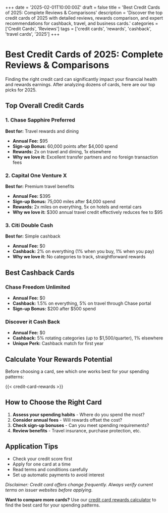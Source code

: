 +++
date = '2025-02-01T10:00:00Z'
draft = false
title = 'Best Credit Cards of 2025: Complete Reviews & Comparisons'
description = 'Discover the top credit cards of 2025 with detailed reviews, rewards comparison, and expert recommendations for cashback, travel, and business cards.'
categories = ['Credit Cards', 'Reviews']
tags = ['credit cards', 'rewards', 'cashback', 'travel cards', '2025']
+++

# Best Credit Cards of 2025: Complete Reviews & Comparisons

Finding the right credit card can significantly impact your financial health and rewards earnings. After analyzing dozens of cards, here are our top picks for 2025.

## Top Overall Credit Cards

### 1. Chase Sapphire Preferred
**Best for:** Travel rewards and dining
- **Annual Fee:** $95
- **Sign-up Bonus:** 60,000 points after $4,000 spend
- **Rewards:** 2x on travel and dining, 1x elsewhere
- **Why we love it:** Excellent transfer partners and no foreign transaction fees

### 2. Capital One Venture X
**Best for:** Premium travel benefits
- **Annual Fee:** $395
- **Sign-up Bonus:** 75,000 miles after $4,000 spend
- **Rewards:** 2x miles on everything, 5x on hotels and rental cars
- **Why we love it:** $300 annual travel credit effectively reduces fee to $95

### 3. Citi Double Cash
**Best for:** Simple cashback
- **Annual Fee:** $0
- **Cashback:** 2% on everything (1% when you buy, 1% when you pay)
- **Why we love it:** No categories to track, straightforward rewards

## Best Cashback Cards

### Chase Freedom Unlimited
- **Annual Fee:** $0
- **Cashback:** 1.5% on everything, 5% on travel through Chase portal
- **Sign-up Bonus:** $200 after $500 spend

### Discover it Cash Back
- **Annual Fee:** $0
- **Cashback:** 5% rotating categories (up to $1,500/quarter), 1% elsewhere
- **Unique Perk:** Cashback match for first year

## Calculate Your Rewards Potential

Before choosing a card, see which one works best for your spending patterns:

{{< credit-card-rewards >}}

## How to Choose the Right Card

1. **Assess your spending habits** - Where do you spend the most?
2. **Consider annual fees** - Will rewards offset the cost?
3. **Check sign-up bonuses** - Can you meet spending requirements?
4. **Review benefits** - Travel insurance, purchase protection, etc.

## Application Tips

- Check your credit score first
- Apply for one card at a time
- Read terms and conditions carefully
- Set up automatic payments to avoid interest

*Disclaimer: Credit card offers change frequently. Always verify current terms on issuer websites before applying.*

**Want to compare more cards?** Use our [credit card rewards calculator](/calculators/) to find the best card for your spending patterns.
